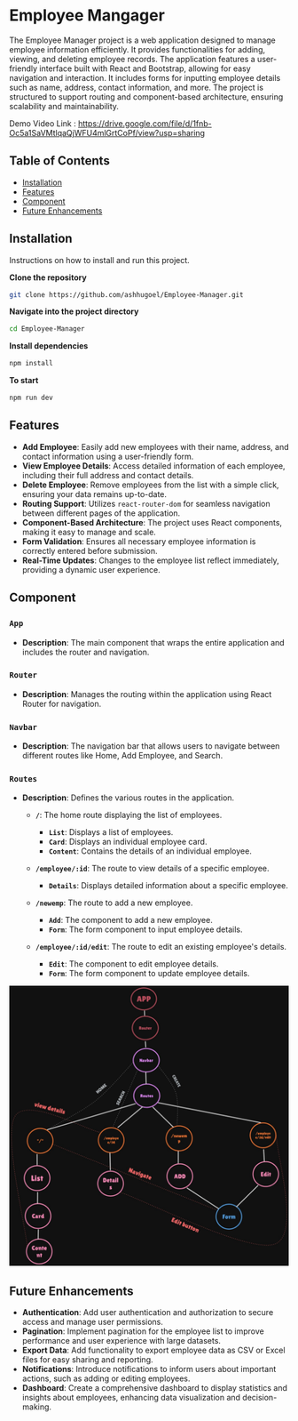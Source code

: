 # Employee Mangager

The Employee Manager project is a web application designed to manage employee information efficiently. It provides functionalities for adding, viewing, and deleting employee records. The application features a user-friendly interface built with React and Bootstrap, allowing for easy navigation and interaction. It includes forms for inputting employee details such as name, address, contact information, and more. The project is structured to support routing and component-based architecture, ensuring scalability and maintainability.

Demo Video Link : https://drive.google.com/file/d/1fnb-Oc5a1SaVMtlqaQjWFU4mlGrtCoPf/view?usp=sharing
## Table of Contents



- [Installation](#installation)
- [Features](#features)
- [Component](#component)
- [Future Enhancements](#future-enhancements)

## Installation

Instructions on how to install and run this project.

**Clone the repository**
```sh
git clone https://github.com/ashhugoel/Employee-Manager.git
  ```

**Navigate into the project directory**
```sh
cd Employee-Manager
```

**Install dependencies**
```sh
npm install
  ```
**To start**
```sh
npm run dev
  ```
## Features
- **Add Employee**: Easily add new employees with their name, address, and contact information using a user-friendly form.
- **View Employee Details**: Access detailed information of each employee, including their full address and contact details.
- **Delete Employee**: Remove employees from the list with a simple click, ensuring your data remains up-to-date.
- **Routing Support**: Utilizes `react-router-dom` for seamless navigation between different pages of the application.
- **Component-Based Architecture**: The project uses React components, making it easy to manage and scale.
- **Form Validation**: Ensures all necessary employee information is correctly entered before submission.
- **Real-Time Updates**: Changes to the employee list reflect immediately, providing a dynamic user experience.

## Component

### `App`
- **Description**: The main component that wraps the entire application and includes the router and navigation.

### `Router`
- **Description**: Manages the routing within the application using React Router for navigation.

### `Navbar`
- **Description**: The navigation bar that allows users to navigate between different routes like Home, Add Employee, and Search.

### `Routes`
- **Description**: Defines the various routes in the application.

  - **`/`**: The home route displaying the list of employees.
    - **`List`**: Displays a list of employees.
    - **`Card`**: Displays an individual employee card.
    - **`Content`**: Contains the details of an individual employee.

  - **`/employee/:id`**: The route to view details of a specific employee.
    - **`Details`**: Displays detailed information about a specific employee.

  - **`/newemp`**: The route to add a new employee.
    - **`Add`**: The component to add a new employee.
    - **`Form`**: The form component to input employee details.

  - **`/employee/:id/edit`**: The route to edit an existing employee's details.
    - **`Edit`**: The component to edit employee details.
    - **`Form`**: The form component to update employee details.

![Component](./Component.png)

## Future Enhancements

- **Authentication**: Add user authentication and authorization to secure access and manage user permissions.
- **Pagination**: Implement pagination for the employee list to improve performance and user experience with large datasets.
- **Export Data**: Add functionality to export employee data as CSV or Excel files for easy sharing and reporting.
- **Notifications**: Introduce notifications to inform users about important actions, such as adding or editing employees.
- **Dashboard**: Create a comprehensive dashboard to display statistics and insights about employees, enhancing data visualization and decision-making.
